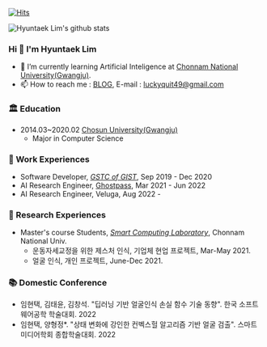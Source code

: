 [![Hits](https://hits.seeyoufarm.com/api/count/incr/badge.svg?url=https%3A%2F%2Fgithub.com%2FdevLupin&count_bg=%2379C83D&title_bg=%23555555&icon=&icon_color=%233FCFD3&title=hits&edge_flat=false)](https://hits.seeyoufarm.com)

![Hyuntaek Lim's github stats](https://github-readme-stats.vercel.app/api?username=devLupin&show_icons=true&theme=tokyonight)

### Hi  👋 I'm Hyuntaek Lim

- 🌱 I’m currently learning Artificial Inteligence at [Chonnam National University(Gwangju)](https://www.jnu.ac.kr/).
- 📫 How to reach me : [BLOG](https://devhyeon.tistory.com/), E-mail : luckyquit49@gmail.com

### 🏛 Education

- 2014.03~2020.02 [Chosun University(Gwangju)](https://www.chosun.ac.kr)
  - Major in Computer Science

### 🌟 Work Experiences

- Software Developer, [<i>GSTC of GIST</i>](http://gstc.or.kr/), Sep 2019 - Dec 2020
- AI Research Engineer, [Ghostpass](http://www.ghostpass.ai), Mar 2021 - Jun 2022
- AI Research Engineer, Veluga, Aug 2022 - 

### 📝 Research Experiences

- Master's course Students, [<i>Smart Computing Laboratory</i>](http://sclab.jnu.ac.kr/), Chonnam National Univ.
  - 운동자세교정을 위한 제스처 인식, 기업체 현업 프로젝트, Mar-May 2021.
  - 얼굴 인식, 개인 프로젝트, June-Dec 2021.

### 📚 Domestic Conference

- 임현택, 김태윤, 김창석. "딥러닝 기반 얼굴인식 손실 함수 기술 동향". 한국 소프트웨어공학 학술대회. 2022
- 임현택, 양형정*. "상태 변화에 강인한 컨벡스헐 알고리즘 기반 얼굴 검출". 스마트미디어학회 종합학술대회. 2022

<!--

### 📚 International Conference

- 

### 📚 Domestic Conference

- 

### 🔮 Patent

- 

### ✨ HONORS & AWARDS

-->
